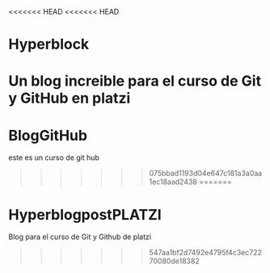<<<<<<< HEAD
<<<<<<< HEAD
# Hyperblock
Un blog increible para el curso de Git y GitHub en platzi
=======
# BlogGitHub
este es un curso de git hub
>>>>>>> 075bbad1193d04e647c181a3a0aa1ec18aad2438
=======
# HyperblogpostPLATZI
Blog para el curso de Git y Github de platzi
>>>>>>> 547aa1bf2d7492e4795f4c3ec72270080de18382
